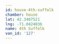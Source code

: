 ```yaml
---
id: house-4th-suffolk
chamber: house
lat: 42.3407521
lng: -71.0424036
name: 4th Suffolk
van_id: '127'
---
```

